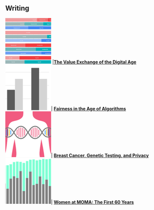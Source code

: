 ## Writing

[<img src="images/Picture22.png?raw=true"/>](https://medium.com/berkeleyischool/the-value-exchange-of-the-digital-age-9d44ddd2d0c0) |[**The Value Exchange of the Digital Age**](https://medium.com/berkeleyischool/the-value-exchange-of-the-digital-age-9d44ddd2d0c0) 
[<img src="images/Picture24.png?raw=true"/>](https://medium.com/berkeleyischool/fairness-in-the-age-of-algorithms-feb11c56a709)| [**Fairness in the Age of Algorithms**](https://medium.com/berkeleyischool/fairness-in-the-age-of-algorithms-feb11c56a709)
[<img src="images/Picture47.png?raw=true"/>](https://medium.com/berkeleyischool/breast-cancer-genetic-testing-and-privacy-476b799e5f86)| [**Breast Cancer, Genetic Testing, and Privacy**](https://medium.com/berkeleyischool/breast-cancer-genetic-testing-and-privacy-476b799e5f86)
[<img src="images/Picture27.png?raw=true"/>](https://medium.com/berkeleyischool/women-at-moma-the-first-60-years-383d6b98f4f)| [**Women at MOMA: The First 60 Years**](https://medium.com/berkeleyischool/women-at-moma-the-first-60-years-383d6b98f4f)
